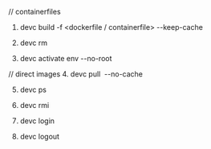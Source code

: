 

// containerfiles
1. devc build <env>
	-f <dockerfile / containerfile>
	--keep-cache
2. devc rm <env>

3. devc activate env
	--no-root

// direct images
4. devc pull <image> <env>
	--no-cache

5. devc ps

6. devc rmi <image>

7. devc login
	
8. devc logout